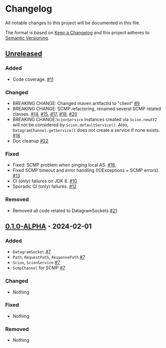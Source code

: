 # Changelog
All notable changes to this project will be documented in this file.

The format is based on [Keep a Changelog](http://keepachangelog.com/en/1.0.0/)
and this project adheres to [Semantic Versioning](http://semver.org/spec/v2.0.0.html).

## [Unreleased]
### Added
- Code coverage. [#11](https://github.com/tzaeschke/phtree-cpp/pull/11)
  
### Changed
- BREAKING CHANGE: Changed maven artifactId to "client"
  [#9](https://github.com/tzaeschke/phtree-cpp/pull/9)
- BREAKING CHANGE: SCMP refactoring, renamed several SCMP related classes.
  [#14](https://github.com/tzaeschke/phtree-cpp/pull/14), 
  [#15](https://github.com/tzaeschke/phtree-cpp/pull/15),
  [#17](https://github.com/tzaeschke/phtree-cpp/pull/17),
  [#19](https://github.com/tzaeschke/phtree-cpp/pull/19),
  [#20](https://github.com/tzaeschke/phtree-cpp/pull/21)
- BREAKING CHANGE:`ScionService` instances created via `Scion.newXYZ`
  will not be considered by `Scion.defaultService()`. Also, `DatagramChannel.getService()`
  does not create a service if none exists.
  [#18](https://github.com/tzaeschke/phtree-cpp/pull/18)
- Doc cleanup
  [#22](https://github.com/tzaeschke/phtree-cpp/pull/22)


### Fixed
- Fixed: SCMP problem when pinging local AS.
  [#16](https://github.com/tzaeschke/phtree-cpp/pull/16),
- Fixed SCMP timeout and error handling (IOExceptions + SCMP errors).
  [#13](https://github.com/tzaeschke/phtree-cpp/pull/13)
- CI (only) failures on JDK 8. [#10](https://github.com/tzaeschke/phtree-cpp/pull/10)
- Sporadic CI (only) failures. [#12](https://github.com/tzaeschke/phtree-cpp/pull/12)

### Removed

- Removed all code related to DatagramSockets
  [#21](https://github.com/tzaeschke/phtree-cpp/pull/21)


## [0.1.0-ALPHA] - 2024-02-01

### Added
- `DatagramSocket` [#7](https://github.com/tzaeschke/phtree-cpp/pull/7)
- `Path`, `RequestPath`, `ResponsePath` [#7](https://github.com/tzaeschke/phtree-cpp/pull/7)
- `Scion`, `ScionService` [#7](https://github.com/tzaeschke/phtree-cpp/pull/7)
- `ScmpChannel` for SCMP [#7](https://github.com/tzaeschke/phtree-cpp/pull/7)

### Changed
- Nothing

### Fixed
- Nothing

### Removed
- Nothing

[Unreleased]: https://github.com/netsec-ethz/scion-java-client/compare/v0.1.0-ALPHA...HEAD
[0.1.0-ALPHA]: https://github.com/netsec-ethz/scion-java-client/compare/init_root_commit...v0.1.0-ALPHA
